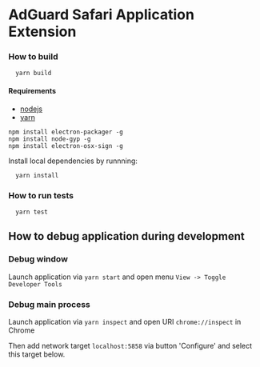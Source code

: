 # AdGuard Safari Application Extension

### How to build
```
  yarn build
```

#### Requirements

- [nodejs](https://nodejs.org/en/download/)
- [yarn](https://yarnpkg.com/en/docs/install/)

```
npm install electron-packager -g
npm install node-gyp -g 
npm install electron-osx-sign -g
```

Install local dependencies by runnning:
```
  yarn install
```

### How to run tests
```
  yarn test
```

## How to debug application during development

### Debug window

Launch application via `yarn start` and open menu `View -> Toggle Developer Tools`

### Debug main process

Launch application via `yarn inspect` and open URI `chrome://inspect` in Chrome

Then add network target `localhost:5858` via button 'Configure' and select this target below.
